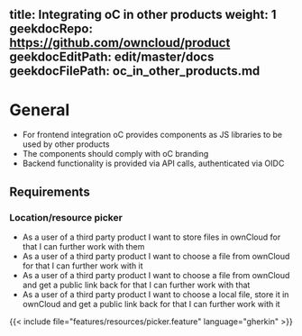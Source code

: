 title: Integrating oC in other products
weight: 1
geekdocRepo: https://github.com/owncloud/product
geekdocEditPath: edit/master/docs
geekdocFilePath: oc_in_other_products.md
---

# General

- For frontend integration oC provides components as JS libraries to be used by other products
- The components should comply with oC branding
- Backend functionality is provided via API calls, authenticated via OIDC

## Requirements

### Location/resource picker
- As a user of a third party product I want to store files in ownCloud for that I can further work with them
- As a user of a third party product I want to choose a file from ownCloud for that I can further work with it
- As a user of a third party product I want to choose a file from ownCloud and get a public link back for that I can further work with that
- As a user of a third party product I want to choose a local file, store it in ownCloud and get a public link back for that I can further work with it

{{< include file="features/resources/picker.feature" language="gherkin" >}}
